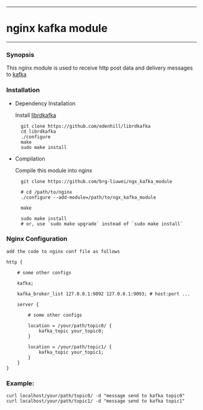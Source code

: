 ------------------
# nginx kafka module
------------------

### Synopsis

This nginx module is used to receive http post data and delivery messages to [kafka](http://kafka.apache.org/)

### Installation

* Dependency Installation

    Install [librdkafka](https://github.com/edenhill/librdkafka)

        git clone https://github.com/edenhill/librdkafka
        cd librdkafka
        ./configure
        make
        sudo make install

* Compilation

    Compile this module into nginx

        git clone https://github.com/brg-liuwei/ngx_kafka_module

        # cd /path/to/nginx
        ./configure --add-module=/path/to/ngx_kafka_module

        make

        sudo make install
        # or, use `sudo make upgrade` instead of `sudo make install`

### Nginx Configuration

    add the code to nginx conf file as follows

    http {

        # some other configs

        kafka;

        kafka_broker_list 127.0.0.1:9092 127.0.0.1:9093; # host:port ...

        server {

            # some other configs

            location = /your/path/topic0/ {
                kafka_topic your_topic0;
            }

            location = /your/path/topic1/ {
                kafka_topic your_topic1;
            }
        }
    }


### Example:

    curl localhost/your/path/topic0/ -d "message send to kafka topic0"
    curl localhost/your/path/topic1/ -d "message send to kafka topic1"

